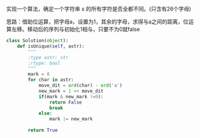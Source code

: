 实现一个算法，确定一个字符串 s 的所有字符是否全都不同。(只含有26个字母)

思路：借助位运算，把字母a，设置为1，其余的字母，求得与a之间的距离，位运算左移。移动后的序列与初始化1相与，只要不为0就false
```python 
class Solution(object):
    def isUnique(self, astr):
        """
        :type astr: str
        :rtype: bool
        """
        mark = 0
        for char in astr:
            move_dit = ord(char) - ord('a')
            new_mark = 1 << move_dit
            if(mark & new_mark !=0):
                return False
                break
            else:
                mark |= new_mark
                
        return True
```
